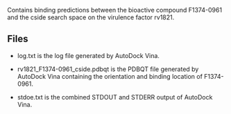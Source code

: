 Contains binding predictions between the bioactive compound F1374-0961 and the cside search space on the virulence factor rv1821.

## Files

- log.txt is the log file generated by AutoDock Vina.

- rv1821_F1374-0961_cside.pdbqt is the PDBQT file generated by AutoDock Vina containing the orientation and binding location of F1374-0961.

- stdoe.txt is the combined STDOUT and STDERR output of AutoDock Vina.

